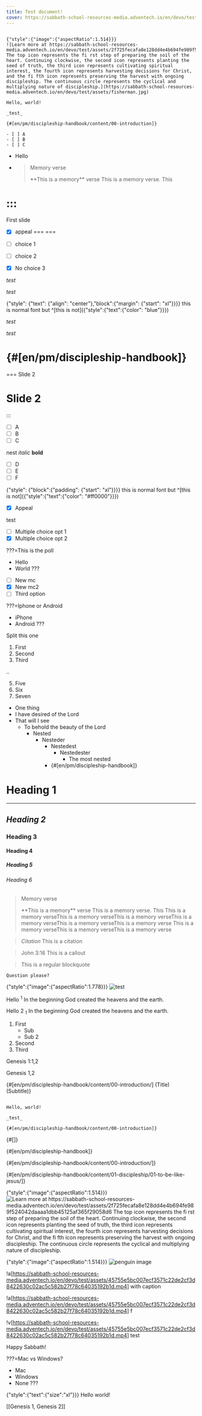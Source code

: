 ```yaml
---
title: Test document!
cover: https://sabbath-school-resources-media.adventech.io/en/devo/test/assets/faee4f59de8091519214a429d2b979b4215305ba147dce3a4c2828d201ee6393.png
---
```


```=Additional comments

{"style":{"image":{"aspectRatio":1.514}}}
![Learn more at https://sabbath-school-resources-media.adventech.io/en/devo/test/assets/2f725fecafa8e128dd4e4b694fe989f524042daaaa1dbb45125af365f29058d6 The top icon represents the fi rst step of preparing the soil of the heart. Continuing clockwise, the second icon represents planting the seed of truth, the third icon represents cultivating spiritual interest, the fourth icon represents harvesting decisions for Christ, and the fi fth icon represents preserving the harvest with ongoing discipleship. The continuous circle represents the cyclical and multiplying nature of discipleship.](https://sabbath-school-resources-media.adventech.io/en/devo/test/assets/fisherman.jpg)

Hello, world!

_test_

{#[en/pm/discipleship-handbook/content/00-introduction]}

- [ ] A
- [ ] B
- [ ] C

```

- Hello
- > <p>Memory verse</p>
  > **This is a memory** verse This is a memory verse. This

:::
===
First slide

- [x] appeal
===
===

- [ ] choice 1
- [ ] choice 2
- [x] No choice 3

_test_

_test_

{"style": {"text": {"align": "center"},"block":{"margin": {"start": "xl"}}}}
this is normal font but ^[this is not]({"style":{"text":{"color": "blue"}}})

_test_

_test_

{#[en/pm/discipleship-handbook]}
===
===
Slide 2

Slide 2
===
:::

- [ ] A
- [ ] B
- [ ] C

nest _italic_ **bold**

- [ ] D
- [ ] E
- [ ] F

{"style": {"block":{"padding": {"start": "xl"}}}}
this is normal font but ^[this is not]({"style":{"text":{"color": "#ff0000"}}})

- [x] Appeal

test

- [ ] Multiple choice opt 1
- [x] Multiple choice opt 2

???=This is the poll
- Hello
- World
???

- [ ] New mc
- [x] New mc2
- [ ] Third option

???=Iphone or Android
- iPhone
- Android
???

Split this one

1. First
2. Second
3. Third

..

5. Five
6. Six
7. Seven

- One thing
- I have desired of the Lord
- That will I see
  - To behold the beauty of the Lord
    - Nested
      - Nesteder
        - Nestedest
          - Nestedester
            - The most nested
        - {#[en/pm/discipleship-handbook]}

# Heading 1

---

## _Heading 2_

### Heading 3

#### Heading 4

##### Heading 5

###### Heading 6

> <p>Memory verse</p>
> **This is a memory** verse This is a memory verse. This
> This is a memory verseThis is a memory verseThis is a memory verseThis is a memory verseThis is a memory verseThis is a memory verse
> This is a memory verseThis is a memory verseThis is a memory verse


> <cite>Citation</cite>
> This is a citation

> <callout>John 3:16</callout>
> This is a callout
 
> This is a regular blockquote


`Question please?`

{"style":{"image":{"aspectRatio":1.778}}}
![test](https://sabbath-school-resources-media.adventech.io/en/devo/test/assets/60aec3c8b8186d6fc8c0e04c.jpg)

Hello <sup>1</sup> In the beginning God created the heavens and the earth.

Hello 2 <sub>1</sub> In the beginning God created the heavens and the earth.

1. First
   - Sub
   - Sub 2
2. Second
3. Third

Genesis 1:1,2

Genesis 1,2

{#[en/pm/discipleship-handbook/content/00-introduction/] (Title) (Subtitle)}


```=Additional comments

Hello, world!

_test_

{#[en/pm/discipleship-handbook/content/00-introduction]}

```

{#[]}

{#[en/pm/discipleship-handbook]}

{#[en/pm/discipleship-handbook/content/00-introduction/]}

{#[en/pm/discipleship-handbook/content/01-discipleship/01-to-be-like-jesus/]}

{"style":{"image":{"aspectRatio":1.514}}}
![Learn more at https://sabbath-school-resources-media.adventech.io/en/devo/test/assets/2f725fecafa8e128dd4e4b694fe989f524042daaaa1dbb45125af365f29058d6 The top icon represents the fi rst step of preparing the soil of the heart. Continuing clockwise, the second icon represents planting the seed of truth, the third icon represents cultivating spiritual interest, the fourth icon represents harvesting decisions for Christ, and the fi fth icon represents preserving the harvest with ongoing discipleship. The continuous circle represents the cyclical and multiplying nature of discipleship.](https://sabbath-school-resources-media.adventech.io/en/devo/test/assets/fisherman.jpg)

{"style":{"image":{"aspectRatio":1.514}}}
![penguin image](https://sabbath-school-resources-media.adventech.io/en/devo/test/assets/fisherman.jpg)

!a[https://sabbath-school-resources-media.adventech.io/en/devo/test/assets/45755e5bc007ecf3571c22de2cf3d8422630c02ac5c582b27f78c64035192b1d.mp4] with caption

!a[https://sabbath-school-resources-media.adventech.io/en/devo/test/assets/45755e5bc007ecf3571c22de2cf3d8422630c02ac5c582b27f78c64035192b1d.mp4] f

!v[https://sabbath-school-resources-media.adventech.io/en/devo/test/assets/45755e5bc007ecf3571c22de2cf3d8422630c02ac5c582b27f78c64035192b1d.mp4] test

Happy Sabbath!

???=Mac vs Windows?
- Mac
- Windows
- None
???

{"style":{"text":{"size":"xl"}}}
Hello world!

[[Genesis 1, Genesis 2]]